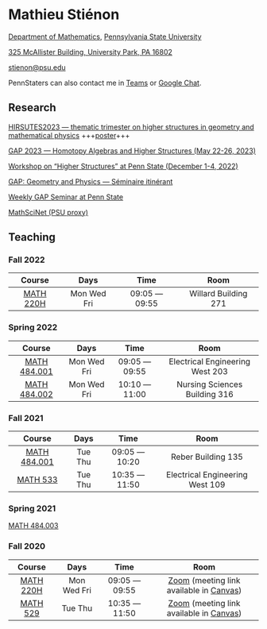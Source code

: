 # Mathieu Stiénon

[Department of Mathematics](https://science.psu.edu/math), [Pennsylvania State University](https://www.psu.edu/)

[325 McAllister Building, University Park, PA 16802](https://goo.gl/maps/vgow7L7nij8Nyfwb7)

[stienon@psu.edu](mailto:stienon@psu.edu) 

PennStaters can also contact me in [Teams](https://office365.psu.edu) or [Google Chat](https://google.psu.edu).

## Research

[HIRSUTES2023 — thematic trimester on higher structures in geometry and mathematical physics](https://indico.math.cnrs.fr/event/7893/) +++[poster](T2_2023_Poster.pdf)+++

[GAP 2023 — Homotopy Algebras and Higher Structures (May 22-26, 2023)](gap2023.html)

[Workshop on “Higher Structures” at Penn State (December 1-4, 2022)](2022_PSU_workshop.html)

[GAP: Geometry and Physics — Séminaire itinérant](gap.html)

[Weekly GAP Seminar at Penn State](https://math-cal.cloud.science.psu.edu/events/seminar/408)

[MathSciNet (PSU proxy)](https://mathscinet-ams-org.ezaccess.libraries.psu.edu/mathscinet)

## Teaching

### Fall 2022

| Course | Days | Time | Room |
| :----: | :--: | :--: | :--: |
| [MATH 220H](220H_22F_syllabus.html) | Mon Wed Fri | 09:05 — 09:55 | Willard Building 271 |

### Spring 2022

| Course | Days | Time | Room |
| :----: | :--: | :--: | :--: |
| [MATH 484.001](484_22S_syllabus.html) | Mon Wed Fri | 09:05 — 09:55 | Electrical Engineering West 203 |
| [MATH 484.002](484_22S_syllabus.html) | Mon Wed Fri | 10:10 — 11:00 | Nursing Sciences Building 316 |

### Fall 2021

| Course | Days | Time | Room |
| :----: | :--: | :--: | :--: |
| [MATH 484.001](484_21F_syllabus.html) | Tue Thu | 09:05 — 10:20 | Reber Building 135 |
| [MATH 533](533_21F_syllabus.html) | Tue Thu | 10:35 — 11:50 | Electrical Engineering West 109 |

### Spring 2021

[MATH 484.003](484_21S_syllabus.html)

### Fall 2020

| Course | Days | Time | Room |
| :----: | :--: | :--: | :--: |
| [MATH 220H](220H_20F_syllabus.html) | Mon Wed Fri| 09:05 — 09:55 | [Zoom](https://zoom.psu.edu) (meeting link available in [Canvas](https://canvas.psu.edu)) |
| [MATH 529](529_20F_syllabus.html) | Tue Thu | 10:35 — 11:50 | [Zoom](https://zoom.psu.edu) (meeting link available in [Canvas](https://canvas.psu.edu)) |
